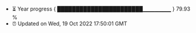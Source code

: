 - ⏳ Year progress { ███████████████████████▁▁▁▁▁▁▁ } 79.93 %
- ⏰ Updated on Wed, 19 Oct 2022 17:50:01 GMT

